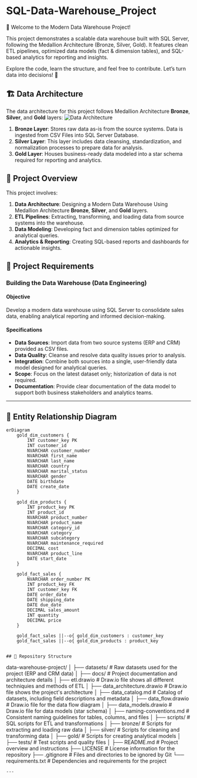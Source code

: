 # SQL-Data-Warehouse_Project
👋 Welcome to the Modern Data Warehouse Project!

This project demonstrates a scalable data warehouse built with SQL Server, following the Medallion Architecture (Bronze, Silver, Gold). It features clean ETL pipelines, optimized data models (fact & dimension tables), and SQL-based analytics for reporting and insights.

Explore the code, learn the structure, and feel free to contribute. Let’s turn data into decisions! 🚀


## 🏗️ Data Architecture

The data architecture for this project follows Medallion Architecture **Bronze**, **Silver**, and **Gold** layers:
![Data Architecture](   )

1. **Bronze Layer**: Stores raw data as-is from the source systems. Data is ingested from CSV Files into SQL Server Database.
2. **Silver Layer**: This layer includes data cleansing, standardization, and normalization processes to prepare data for analysis.
3. **Gold Layer**: Houses business-ready data modeled into a star schema required for reporting and analytics.


## 📖 Project Overview

This project involves:

1. **Data Architecture**: Designing a Modern Data Warehouse Using Medallion Architecture **Bronze**, **Silver**, and **Gold** layers.
2. **ETL Pipelines**: Extracting, transforming, and loading data from source systems into the warehouse.
3. **Data Modeling**: Developing fact and dimension tables optimized for analytical queries.
4. **Analytics & Reporting**: Creating SQL-based reports and dashboards for actionable insights.


## 🚀 Project Requirements

### Building the Data Warehouse (Data Engineering)

#### Objective
Develop a modern data warehouse using SQL Server to consolidate sales data, enabling analytical reporting and informed decision-making.

#### Specifications
- **Data Sources**: Import data from two source systems (ERP and CRM) provided as CSV files.
- **Data Quality**: Cleanse and resolve data quality issues prior to analysis.
- **Integration**: Combine both sources into a single, user-friendly data model designed for analytical queries.
- **Scope**: Focus on the latest dataset only; historization of data is not required.
- **Documentation**: Provide clear documentation of the data model to support both business stakeholders and analytics teams.

---
## 📌 Entity Relationship Diagram

```mermaid
erDiagram
    gold_dim_customers {
        INT customer_key PK
        INT customer_id
        NVARCHAR customer_number
        NVARCHAR first_name
        NVARCHAR last_name
        NVARCHAR country
        NVARCHAR marital_status
        NVARCHAR gender
        DATE birthdate
        DATE create_date
    }

    gold_dim_products {
        INT product_key PK
        INT product_id
        NVARCHAR product_number
        NVARCHAR product_name
        NVARCHAR category_id
        NVARCHAR category
        NVARCHAR subcategory
        NVARCHAR maintenance_required
        DECIMAL cost
        NVARCHAR product_line
        DATE start_date
    }

    gold_fact_sales {
        NVARCHAR order_number PK
        INT product_key FK
        INT customer_key FK
        DATE order_date
        DATE shipping_date
        DATE due_date
        DECIMAL sales_amount
        INT quantity
        DECIMAL price
    }

    gold_fact_sales ||--o{ gold_dim_customers : customer_key
    gold_fact_sales ||--o{ gold_dim_products : product_key


## 📂 Repository Structure
```
data-warehouse-project/
│
├── datasets/                           # Raw datasets used for the project (ERP and CRM data)
│
├── docs/                               # Project documentation and architecture details
│   ├── etl.drawio                      # Draw.io file shows all different techniquies and methods of ETL
│   ├── data_architecture.drawio        # Draw.io file shows the project's architecture
│   ├── data_catalog.md                 # Catalog of datasets, including field descriptions and metadata
│   ├── data_flow.drawio                # Draw.io file for the data flow diagram
│   ├── data_models.drawio              # Draw.io file for data models (star schema)
│   ├── naming-conventions.md           # Consistent naming guidelines for tables, columns, and files
│
├── scripts/                            # SQL scripts for ETL and transformations
│   ├── bronze/                         # Scripts for extracting and loading raw data
│   ├── silver/                         # Scripts for cleaning and transforming data
│   ├── gold/                           # Scripts for creating analytical models
│
├── tests/                              # Test scripts and quality files
│
├── README.md                           # Project overview and instructions
├── LICENSE                             # License information for the repository
├── .gitignore                          # Files and directories to be ignored by Git
└── requirements.txt                    # Dependencies and requirements for the project
```
---
